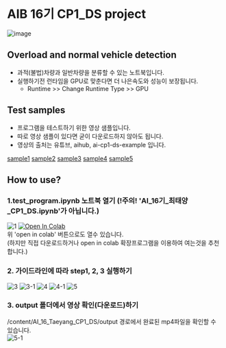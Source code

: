 # AIB 16기 CP1_DS project
![image](https://user-images.githubusercontent.com/89699036/224914250-006d238d-c0f1-4e91-a245-21aea8fe603d.png)
## Overload and normal vehicle detection

* 과적(불법)차량과 일반차량을 분류할 수 있는 노트북입니다.
* 실행하기전 런타임을 GPU로 맞춘다면 더 나은속도와 성능이 보장됩니다. 
  * Runtime >> Change Runtime Type >> GPU
  
## Test samples
* 프로그램을 테스트하기 위한 영상 샘플입니다.
* 따로 영상 샘플이 있다면 굳이 다운로드하지 않아도 됩니다.
* 영상의 출처는 유튜브, aihub, ai-cp1-ds-example 입니다.

[sample1](https://drive.google.com/uc?id=1K174W9KgFdsXWn8j8AwWdTPVafPaZt2L)
[sample2](https://drive.google.com/uc?id=1b4VyfLs_aeCXZKLyafmg2bCkmsoguVV-)
[sample3](https://drive.google.com/uc?id=10__wSSqVi5UsvwOwhYQkMk5jkLaLSMgC)
[sample4](https://drive.google.com/uc?id=1194j5LEut8Jm1gI3XMkzXU0qQgFHwEum)
[sample5](https://drive.google.com/uc?id=1iLkq57r1RB5HENnVthbCZ2iR0hazzeGZ)

## How to use?

### 1.test_program.ipynb 노트북 열기 (!주의! 'AI_16기_최태양_CP1_DS.ipynb'가 아닙니다.)
![1](https://user-images.githubusercontent.com/89699036/224487234-eca35e8f-9111-4954-a7d4-e9c4ad42064f.png)
<a href="https://colab.research.google.com/drive/1ReqmBn_5RspTQKHHVP1pPI_NJ6SdnlYG?usp=sharing" target="_parent"><img src="https://colab.research.google.com/assets/colab-badge.svg" alt="Open In Colab"/></a> <br>
위 'open in colab' 버튼으로도 열수 있습니다. <br> (하지만 직접 다운로드하거나 open in colab 확장프로그램을 이용하여 여는것을 추천합니다.)

### 2. 가이드라인에 따라 step1, 2, 3 실행하기
![3](https://user-images.githubusercontent.com/89699036/224487527-4b9cb1c8-8928-4021-9269-f78608395703.png)
![3-1](https://user-images.githubusercontent.com/89699036/224487561-db1571ce-584e-45f6-8b64-a11deabc2112.png)
![4](https://user-images.githubusercontent.com/89699036/224487566-33f80817-0241-419f-a127-809378cb8cfb.png)
![4-1](https://user-images.githubusercontent.com/89699036/224487572-9891c68a-ef18-41d7-8bf9-3b73cd6c07be.png)
![5](https://user-images.githubusercontent.com/89699036/224487583-e71d26e3-c3c5-47ed-991d-e016b5bd838a.png)

### 3. output 폴더에서 영상 확인(다운로드)하기
/content/AI_16_Taeyang_CP1_DS/output 경로에서 완료된 mp4파일을 확인할 수 있습니다. <br>
![5-1](https://user-images.githubusercontent.com/89699036/224487588-4b739dcf-bed1-4b4a-b27b-1717d52eb8a0.png)

